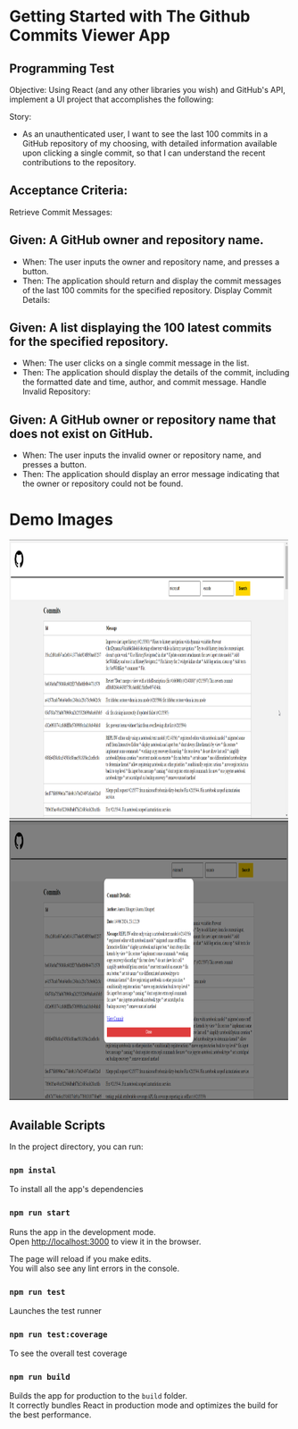 # Getting Started with The Github Commits Viewer App

## Programming Test

Objective:
Using React (and any other libraries you wish) and GitHub's API, implement a UI project that accomplishes the following:

Story:

- As an unauthenticated user, I want to see the last 100 commits in a GitHub repository of my choosing, with detailed information available upon clicking a single commit, so that I can understand the recent contributions to the repository.

## Acceptance Criteria:

Retrieve Commit Messages:

## Given: A GitHub owner and repository name.

- When: The user inputs the owner and repository name, and presses a button.
- Then: The application should return and display the commit messages of the last 100 commits for the specified repository.
  Display Commit Details:

## Given: A list displaying the 100 latest commits for the specified repository.

- When: The user clicks on a single commit message in the list.
- Then: The application should display the details of the commit, including the formatted date and time, author, and commit message.
  Handle Invalid Repository:

## Given: A GitHub owner or repository name that does not exist on GitHub.

- When: The user inputs the invalid owner or repository name, and presses a button.
- Then: The application should display an error message indicating that the owner or repository could not be found.

# Demo Images

<img src="./demo/demo1.png" width="500" height="500">

<img src="./demo/demo2.png" width="500" height="500">

## Available Scripts

In the project directory, you can run:

### `npm instal`

To install all the app's dependencies

### `npm run start`

Runs the app in the development mode.\
Open [http://localhost:3000](http://localhost:3000) to view it in the browser.

The page will reload if you make edits.\
You will also see any lint errors in the console.

### `npm run test`

Launches the test runner

### `npm run test:coverage`

To see the overall test coverage

### `npm run build`

Builds the app for production to the `build` folder.\
It correctly bundles React in production mode and optimizes the build for the best performance.
